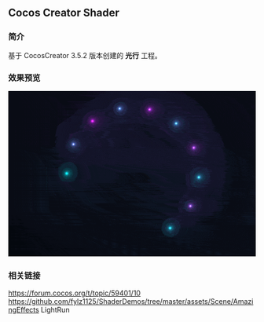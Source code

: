 ## Cocos Creator Shader

### 简介
基于 CocosCreator 3.5.2 版本创建的 **光行** 工程。

### 效果预览
![image](../../../gif/202207/2022070403.gif)

### 相关链接
https://forum.cocos.org/t/topic/59401/10        
https://github.com/fylz1125/ShaderDemos/tree/master/assets/Scene/AmazingEffects LightRun